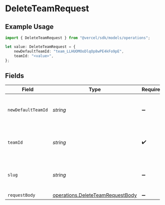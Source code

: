 # DeleteTeamRequest

## Example Usage

```typescript
import { DeleteTeamRequest } from "@vercel/sdk/models/operations";

let value: DeleteTeamRequest = {
    newDefaultTeamId: "team_LLHUOMOoDlqOp8wPE4kFo9pE",
    teamId: "<value>",
};
```

## Fields

| Field                                                                                | Type                                                                                 | Required                                                                             | Description                                                                          | Example                                                                              |
| ------------------------------------------------------------------------------------ | ------------------------------------------------------------------------------------ | ------------------------------------------------------------------------------------ | ------------------------------------------------------------------------------------ | ------------------------------------------------------------------------------------ |
| `newDefaultTeamId`                                                                   | *string*                                                                             | :heavy_minus_sign:                                                                   | Id of the team to be set as the new default team                                     | team_LLHUOMOoDlqOp8wPE4kFo9pE                                                        |
| `teamId`                                                                             | *string*                                                                             | :heavy_check_mark:                                                                   | The Team identifier to perform the request on behalf of.                             |                                                                                      |
| `slug`                                                                               | *string*                                                                             | :heavy_minus_sign:                                                                   | The Team slug to perform the request on behalf of.                                   |                                                                                      |
| `requestBody`                                                                        | [operations.DeleteTeamRequestBody](../../models/operations/deleteteamrequestbody.md) | :heavy_minus_sign:                                                                   | N/A                                                                                  |                                                                                      |